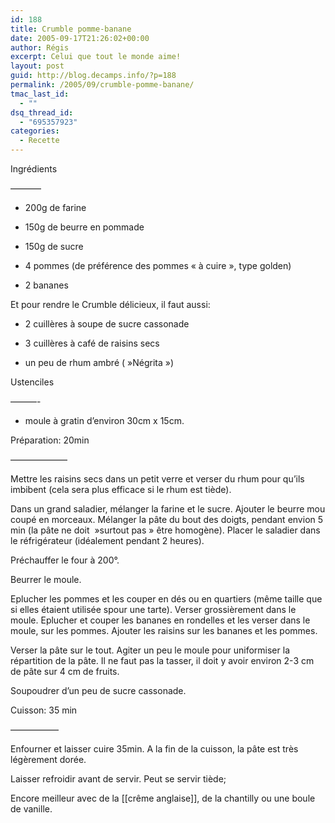 ```yaml
---
id: 188
title: Crumble pomme-banane
date: 2005-09-17T21:26:02+00:00
author: Régis
excerpt: Celui que tout le monde aime!
layout: post
guid: http://blog.decamps.info/?p=188
permalink: /2005/09/crumble-pomme-banane/
tmac_last_id:
  - ""
dsq_thread_id:
  - "695357923"
categories:
  - Recette
---
```

Ingrédients
  
&#8212;&#8212;&#8212;–

* 200g de farine
  
* 150g de beurre en pommade
  
* 150g de sucre
  
* 4 pommes (de préférence des pommes « à cuire », type golden)
  
* 2 bananes

Et pour rendre le Crumble délicieux, il faut aussi:

* 2 cuillères à soupe de sucre cassonade
  
* 3 cuillères à café de raisins secs
  
* un peu de rhum ambré ( »Négrita »)

Ustenciles
  
&#8212;&#8212;&#8212;-
  
* moule à gratin d’environ 30cm x 15cm.

Préparation: 20min
  
&#8212;&#8212;&#8212;&#8212;&#8212;&#8212;–
  
Mettre les raisins secs dans un petit verre et verser du rhum pour qu’ils imbibent (cela sera plus efficace si le rhum est tiède).

Dans un grand saladier, mélanger la farine et le sucre. Ajouter le beurre mou coupé en morceaux. Mélanger la pâte du bout des doigts, pendant envion 5 min (la pâte ne doit  »surtout pas » être homogène). Placer le saladier dans le réfrigérateur (idéalement pendant 2 heures).

Préchauffer le four à 200°.

Beurrer le moule.

Eplucher les pommes et les couper en dés ou en quartiers (même taille que si elles étaient utilisée spour une tarte). Verser grossièrement dans le moule. Eplucher et couper les bananes en rondelles et les verser dans le moule, sur les pommes. Ajouter les raisins sur les bananes et les pommes.

Verser la pâte sur le tout. Agiter un peu le moule pour uniformiser la répartition de la pâte. Il ne faut pas la tasser, il doit y avoir environ 2-3 cm de pâte sur 4 cm de fruits.

Soupoudrer d’un peu de sucre cassonade.

Cuisson: 35 min
  
&#8212;&#8212;&#8212;&#8212;&#8212;–
  
Enfourner et laisser cuire 35min. A la fin de la cuisson, la pâte est très légèrement dorée.

Laisser refroidir avant de servir. Peut se servir tiède;

Encore meilleur avec de la [[crême anglaise]], de la chantilly ou une boule de vanille.
